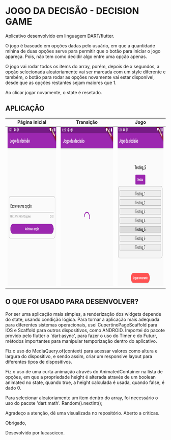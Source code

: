 # JOGO DA DECISÃO -  DECISION GAME

Aplicativo desenvolvido em linguagem DART/flutter. 

O jogo é baseado em opções dadas pelo usuário, em que a quantidade mínina de duas opções serve para permitir que o botão para iniciar o jogo apareça.
Pois, não tem como decidir algo entre uma opção apenas. 

O jogo vai rodar todos os items do array, porém, depois de x segundos, a opção selecionada aleatoriamente vai ser marcada com um style diferente e também, o botão para rodar as opções novamente vai estar disponível, desde que as opções restantes sejam maiores que 1.

Ao clicar jogar novamente, o state é resetado.

 ## APLICAÇÃO 

| Página inicial | Transição | Jogo |
| --- | --- | --- |
| <img src="assets/f1.PNG" height=500> | <img src="assets/f4.PNG" height=500> | <img src="assets/f3.PNG"  height=500>

## O QUE FOI USADO PARA DESENVOLVER?
Por ser uma aplicação mais simples, a renderização dos widgets depende do state, usando condição lógica.
Para tornar a aplicação mais adequada para diferentes sistemas operacionais, usei CupertinoPageScaffold para IOS e Scaffold para outros dispositivos, como ANDROID.
Importei do pacote provido pelo flutter o 'dart:async', para fazer o uso do Timer e do Futurr, métodos importantes para manipular temporização dentro do aplicativo.

Fiz o uso do MediaQuery.of(context) para acessar valores como altura e largura do dispositivo, e sendo assim, criar um responsive layout para diferentes tipos de dispositivos.

Fiz o uso de uma curta animação através do AnimatedContainer na lista de opções, em que a propriedade height é alterada através de um boolean animated no state, quando true, a height calculada é usada, quando false, é dado 0.  

Para selecionar aleatoriamente um item dentro do array, foi necessário o uso do pacote 'dart:math'. Random().nextInt();


Agradeço a atenção, dê uma visualizada no repositório.
Aberto a críticas.

Obrigado, 

Desevolvido por lucascicco.

